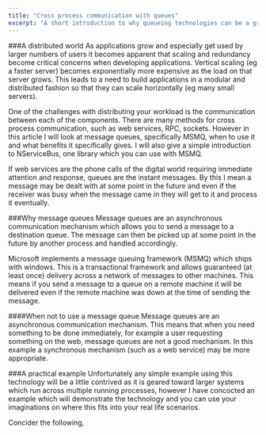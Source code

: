 ```yaml
---
title: "Cross process communication with queues"
excerpt: "A short introduction to why queueing technologies can be a great way to architect your cross process communication, and a quick look into how NServiceBus can help."
---
```


###A distributed world
As applications grow and especially get used by larger numbers of users it becomes apparent that scaling and redundancy become critical concerns when developing applications. Vertical scaling (eg a faster server) becomes exponentially more expensive as the load on that server grows. This leads to a need to build applications in a modular and distributed fashion so that they can scale horizontally (eg many small servers).

One of the challenges with distributing your workload is the communication between each of the components. There are many methods for cross process communication, such as web services, RPC, sockets. However in this article I will look at message queues, specifically MSMQ, when to use it and what benefits it specifically gives. I will also give a simple introduction to NServiceBus, one library which you can use with MSMQ.

If web services are the phone calls of the digital world requiring immediate attention and response, queues are the instant messages. By this I mean a message may be dealt with at some point in the future and even if the receiver was busy when the message came in they will get to it and process it eventually.

###Why message queues
Message queues are an asynchronous communication mechanism which allows you to send a message to a destination queue. The message can then be picked up at some point in the future by another process and handled accordingly.

Microsoft implements a message queuing framework (MSMQ) which ships with windows. This is a transactional framework and allows guaranteed (at least once) delivery across a network of messages to other machines. This means if you send a message to a queue on a remote machine it will be delivered even if the remote machine was down at the time of sending the message.

####When not to use a message queue
Message queues are an asynchronous communication mechanism. This means that when you need something to be done immediately, for example a user requesting something on the web, message queues are not a good mechanism. In this example a synchronous mechanism (such as a web service) may be more appropriate.

###A practical example
Unfortunately any simple example using this technology will be a little contrived as it is geared toward larger systems which run across multiple running processes, however I have concocted an example which will demonstrate the technology and you can use your imaginations on where this fits into your real life scenarios.

Concider the following,
